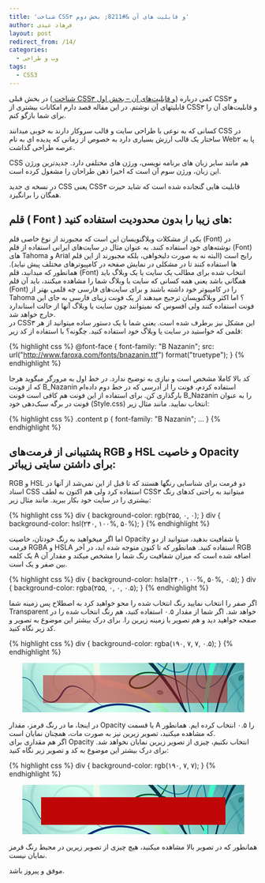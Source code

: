 ```yaml
---
title: 'شناخت CSS۳ و قابلیت های آن &#8211; بخش دوم'
author: فرهاد عیدی
layout: post
redirect_from: /14/
categories:
  - وب و طراحی
tags:
  - CSS3
---
```

در بخش قبلی ([ شناخت CSS۳ و قابلیت‌های آن &#8211; بخش اول][1]) کمی درباره CSS۳ و قابلیتهای آن نوشتم. در این مقاله قصد دارم امکانات بیشتری از CSS۳ و قابلیت‌های آن را برای شما بازگو کنم.

کسانی که به نوعی با طراحی سایت و قالب سروکار دارند به خوبی میدانند CSS در ساختار یک قالب ارزش بسیاری دارد به خصوص از زمانی که پدیده ای به نام Web۲ پا به عرصه طراحی گذاشت.

CSS هم مانند سایر زبان های برنامه نویسی، ورژن های مختلفی دارد. جدیدترین ورژن این زبان، ورژن سوم آن است که اخیرا ذهن طراحان را مشغول کرده است.

در نسخه ی جدید CSS یعنی CSS۳ قابلیت هایی گنجانده شده است که شاید حیرت همگان را برانگیزد.

<!-- more -->

## قلم ( Font ) های زیبا را بدون محدودیت استفاده کنید:

یکی از مشکلات وبلاگنویسان این است که مجبورند از نوع خاصی قلم (Font) در نوشته‌های خود استفاده کنند. به عنوان مثال در سایت‌های ایرانی استفاده از قلم (Font) های Tahoma و Arial رایج است (البته نه به صورت دلبخواهی، بلکه مجبورند از این قلم ها استفاده کنند تا در مشکلی در نمایش صفحه در کامپیوترهای مختلف پیش نیاید). همانطور که میدانید، قلم (Font) انتخاب شده برای مطالب یک سایت یا یک وبلاگ باید همگانی باشد یعنی همه کسانی که سایت یا وبلاگ شما را مشاهده میکنند، باید آن قلم (Font) را در کامپیوتر خود داشته باشند و برای سایت‌های فارسی چه قلمی بهتر از Tahoma ؟ اما اکثر وبلاگنویسان ترجیح میدهند از یک فونت زیبای فارسی به جای این فونت استفاده کنند ولی افسوس که نمیتوانند چون سایت یا وبلاگ آنها از حالت استاندارد خارج خواهد شد.  
در CSS۳ این مشکل نیز برطرف شده است. یعنی شما با یک دستور ساده میتوانید از هر قلمی که خواستید در سایت یا وبلاگ خود استفاده کنید. چگونه؟ با استفاده از کد زیر:  

{% highlight css %}
@font-face {
font-family: "B Nazanin";
src: url("http://www.faroxa.com/fonts/bnazanin.ttf") format("truetype");
} 
{% endhighlight %}

کد بالا کاملا مشخص است و نیازی به توضیح ندارد. در خط اول به مرورگر میگوید هرجا که از فونت B\_Nazanin استفاده کردم، فونت را از آدرسی که در خط دوم داده‌ام بارگذاری کن. برای استفاده از این فونت هم کافی است فونت B\_Nazanin را به عنوان فونت در برگه سبک‌دهی خود (Style.css) انتخاب نمایید. مانند مثال زیر:  

{% highlight css %}
.content p {
font-family: "B Nazanin";
...
}
{% endhighlight %}

## پشتیبانی از فرمت‌های RGB و HSL و خاصیت Opacity برای داشتن سایتی زیباتر:

RGB و HSL دو فرمت برای شناسایی رنگها هستند که تا قبل از این نمی‌شد از آنها در اسناد CSS استفاده کرد ولی هم اکنون به لطف CSS۳ میتوانید به راحتی کدهای رنگ بیشتری را در سایت خود بکار ببرید. مانند مثال زیر:  

{% highlight css %}
div { background-color: rgb(۲۵۵, ۰, ۰); }
div { background-color: hsl(۲۴۰, ۱۰۰%, ۵۰%); }
{% endhighlight %}

اما اگر میخواهید به رنگ خودتان، خاصیت Opacity یا شفافیت بدهید، میتوانید از دو فرمت RGBA و HSLA استفاده کنید. همانطور که تا کنون متوجه شده اید، در آخر RGB یک کلمه A اضافه شده است که میزان شفافیت رنگ شما را مشخص میکند و مقدار آن بین صفر و یک است.

{% highlight css %}
div { background-color: hsla(۲۴۰, ۱۰۰%, ۵۰%, ۰.۵); }
div { background-color: rgba(۲۵۵, ۰, ۰, ۰.۵); }
{% endhighlight %}

اگر صفر را انتخاب نمایید رنگ انتخاب شده را محو خواهید کرد به اصطلاح پس زمینه شما Transparent خواهد شد. اگر شما از مقدار ۰.۵ استفاده کنید، هم رنگ انتخاب شده را در صفحه خواهید دید و هم تصویر یا زمینه زیرین را. برای درک بیشتر این موضوع به تصویر و کد زیر نگاه کنید.

{% highlight css %}
div { background-color: rgba(۱۹۰, ۷, ۷, ۰.۵); }
{% endhighlight %}

<div align="center">
  <img alt="Know CSS3 Part 2" src="/asset/legacy/CSS3_Part2_01.jpg" />
</div>

در اینجا، ما در رنگ قرمز، مقدار Opacity یا قسمت A را ۰.۵ انتخاب کرده ایم. همانطور که مشاهده میکنید، تصویر زیرین نیز به صورت مات، همچنان نمایان است.  
اگر هم مقداری برای Opacity انتخاب نکنیم، چیزی از تصویر زیرین نمایان نخواهد شد. برای درک بیشتر این موضوع به کد و تصویر زیر نگاه کنید:

{% highlight css %}
div { background-color: rgb(۱۹۰, ۷, ۷); }
{% endhighlight %}

<div align="center">
  <img alt="Know CSS3 Part 2" src="/asset/legacy/CSS3_Part2_02.jpg" />
</div>

همانطور که در تصویر بالا مشاهده میکنید، هیچ چیزی از تصویر زیرین در محیط رنگ قرمز نمایان نیست.


موفق و پیروز باشد.

 [1]: http://www.faroxa.com/archives/css/about_css3_part_1/
 [2]: http://www.faroxa.com/pdf/about_css3_part_2.pdf
